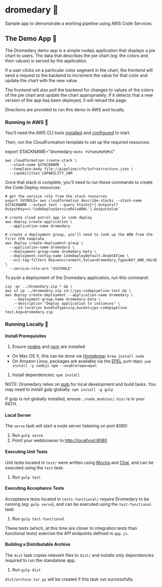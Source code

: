 # dromedary :dromedary_camel:
Sample app to demonstrate a working pipeline using AWS Code Services

## The Demo App :dromedary_camel:

The Dromedary demo app is a simple nodejs application that displays a pie chart to users. The data that
describes the pie chart (eg: the colors and their values) is served by the application.

If a user clicks on a particular color segment in the chart, the frontend will send a request to the
backend to increment the value for that color and update the chart with the new value.

The frontend will also poll the backend for changes to values of the colors of the pie chart and update the chart
appropriately. If it detects that a new version of the app has been deployed, it will reload the page.

Directions are provided to run this demo in AWS and locally. 

### Running in AWS :dromedary_camel:

You'll need the AWS CLI tools [installed](https://aws.amazon.com/cli/) and [configured](http://docs.aws.amazon.com/cli/latest/userguide/cli-chap-getting-started.html) to start.

Then, run the CloudFormation template to set up the required resources:

export STACKNAME="dromedary-`date +%Y%m%d%H%M%S`"

    aws cloudformation create-stack \
      --stack-name $STACKNAME  \
      --template-body file://pipeline/cfn/infrastructure.json \
      --capabilities CAPABILITY_IAM

Once that stack is complete, you'll need to run these commands to create the Code Deploy resources:

    # get the service role from the stack resources
    export SVCROLE=`aws cloudformation describe-stacks --stack-name $STACKNAME --output text --query Stacks[*].Outputs[?OutputKey==\'CodeDeployServiceRoleARN\'].OutputValue`

    # create cloud patrol app in code deploy
    aws deploy create-application \
      --application-name dromedary

    # create a deployment group, you'll need to look up the ARN from the first CFN template
    aws deploy create-deployment-group \
      --application-name dromedary \
      --deployment-group-name dromedary-beta \
      --deployment-config-name CodeDeployDefault.OneAtATime \
      --ec2-tag-filters Key=environment,Value=dromedary,Type=KEY_AND_VALUE \
      --service-role-arn "$SVCROLE"

To push a deployment of the Dromedary application, run this command:

    zip -qr ../dromedary.zip * && \
    aws s3 cp ../dromedary.zip s3://jps-codepipeline-test && \
    aws deploy create-deployment --application-name dromedary \
        --deployment-group-name dromedary-beta \
        --description "Deploy application to instances" \
        --s3-location bundleType=zip,bucket=jps-codepipeline-test,key=dromedary.zip

 
### Running Locally :dromedary_camel:

#### Install Prerequisites 

1. Ensure [nodejs](https://nodejs.org/) and [npm](https://www.npmjs.com/) are installed
  * On Mac OS X, this can be done via [Homebrew](http://brew.sh/): `brew install node`
  * On Amazon Linux, packages are available via the [EPEL](https://fedoraproject.org/wiki/EPEL) yum repo: `yum install -y nodejs npm --enablerepo=epel`
1. Install dependencies: `npm install`

NOTE: Dromedary relies on [gulp](http://gulpjs.com/) for local development and build tasks.
You may need to install gulp globally: `npm install -g gulp`

If gulp is not globally installed, ensure `./node_modules/.bin/` is in your PATH.

#### Local Server

The `serve` task will start a node server listening on port 8080:

1. Run `gulp serve`
1. Point your webbrowser to [http://localhost:8080](http://localhost:8080)

#### Executing Unit Tests

Unit tests located in `test/` were written using [Mocha](https://mochajs.org/) and [Chai](http://chaijs.com/),
and can be executed using the `test` task:

1. Run `gulp test`

#### Executing Acceptance Tests

Acceptance tests located in `tests-functional/` require Dromedary to be running (eg: `gulp serve`), and can be
executed using the `test-functional` task:

1. Run `gulp test-functional`

These tests (which, at this time are closer to integration tests than functional tests) exercise the API
endpoints defined in `app.js`.

#### Building a Distributable Archive

The `dist` task copies relevent files to `dist/` and installs only dependencies required to run the standalone
app:

1. Run `gulp dist`

`dist/archive.tar.gz` will be created if this task run successfully.
